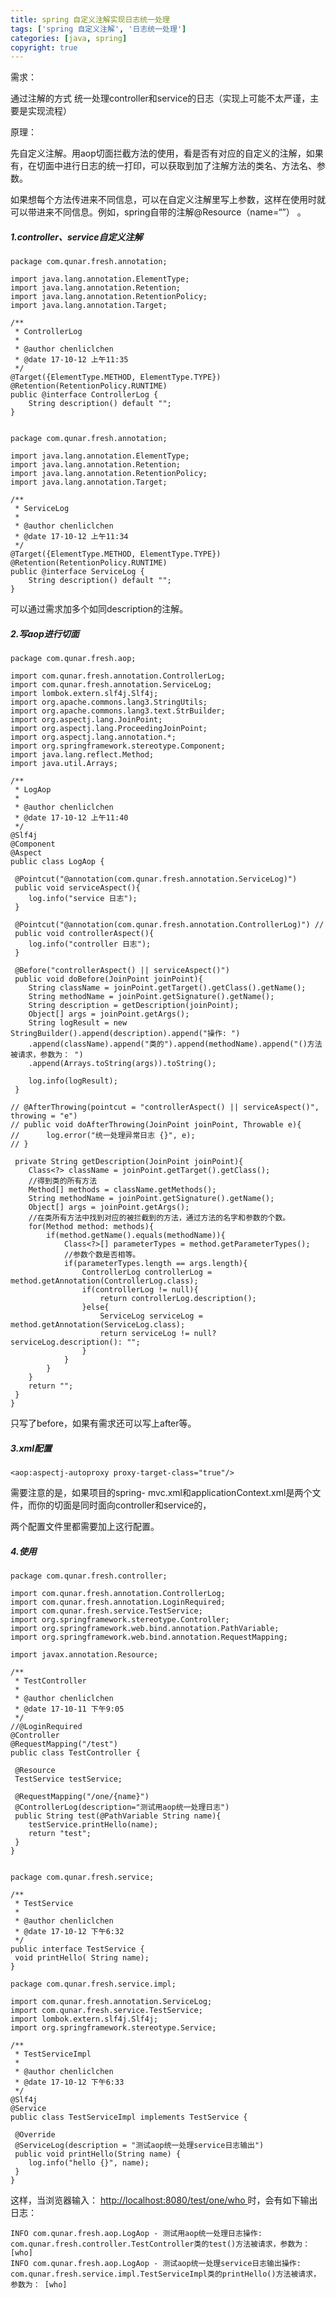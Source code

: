```yaml
---
title: spring 自定义注解实现日志统一处理
tags: ['spring 自定义注解', '日志统一处理']
categories: [java, spring]
copyright: true
---
```

需求：

通过注解的方式 统一处理controller和service的日志（实现上可能不太严谨，主要是实现流程）

原理：

先自定义注解。用aop切面拦截方法的使用，看是否有对应的自定义的注解，如果有，在切面中进行日志的统一打印，可以获取到加了注解方法的类名、方法名、参数。

如果想每个方法传进来不同信息，可以在自定义注解里写上参数，这样在使用时就可以带进来不同信息。例如，spring自带的注解@Resource（name=“”）
。

#####  1.controller、service自定义注解

  

    
    
    package com.qunar.fresh.annotation;
     
    import java.lang.annotation.ElementType;
    import java.lang.annotation.Retention;
    import java.lang.annotation.RetentionPolicy;
    import java.lang.annotation.Target;
     
    /**
     * ControllerLog
     *
     * @author chenliclchen
     * @date 17-10-12 上午11:35
     */
    @Target({ElementType.METHOD, ElementType.TYPE})
    @Retention(RetentionPolicy.RUNTIME)
    public @interface ControllerLog {
        String description() default "";
    }
    
    
    package com.qunar.fresh.annotation;
     
    import java.lang.annotation.ElementType;
    import java.lang.annotation.Retention;
    import java.lang.annotation.RetentionPolicy;
    import java.lang.annotation.Target;
     
    /**
     * ServiceLog
     *
     * @author chenliclchen
     * @date 17-10-12 上午11:34
     */
    @Target({ElementType.METHOD, ElementType.TYPE})
    @Retention(RetentionPolicy.RUNTIME)
    public @interface ServiceLog {
        String description() default "";
    }

可以通过需求加多个如同description的注解。  

#####  2.写aop进行切面

    
    
    package com.qunar.fresh.aop;
     
    import com.qunar.fresh.annotation.ControllerLog;
    import com.qunar.fresh.annotation.ServiceLog;
    import lombok.extern.slf4j.Slf4j;
    import org.apache.commons.lang3.StringUtils;
    import org.apache.commons.lang3.text.StrBuilder;
    import org.aspectj.lang.JoinPoint;
    import org.aspectj.lang.ProceedingJoinPoint;
    import org.aspectj.lang.annotation.*;
    import org.springframework.stereotype.Component;
    import java.lang.reflect.Method;
    import java.util.Arrays;
     
    /**
     * LogAop
     *
     * @author chenliclchen
     * @date 17-10-12 上午11:40
     */
    @Slf4j
    @Component
    @Aspect
    public class LogAop {
     
     @Pointcut("@annotation(com.qunar.fresh.annotation.ServiceLog)")
     public void serviceAspect(){
        log.info("service 日志");
     }
     
     @Pointcut("@annotation(com.qunar.fresh.annotation.ControllerLog)") //
     public void controllerAspect(){
        log.info("controller 日志");
     }
     
     @Before("controllerAspect() || serviceAspect()")
     public void doBefore(JoinPoint joinPoint){
        String className = joinPoint.getTarget().getClass().getName();
        String methodName = joinPoint.getSignature().getName();
        String description = getDescription(joinPoint);
        Object[] args = joinPoint.getArgs();
        String logResult = new StringBuilder().append(description).append("操作: ")
        .append(className).append("类的").append(methodName).append("()方法被请求，参数为： ")
        .append(Arrays.toString(args)).toString();
     
        log.info(logResult);
     }
     
    // @AfterThrowing(pointcut = "controllerAspect() || serviceAspect()", throwing = "e")
    // public void doAfterThrowing(JoinPoint joinPoint, Throwable e){
    //      log.error("统一处理异常日志 {}", e);
    // }
     
     private String getDescription(JoinPoint joinPoint){
        Class<?> className = joinPoint.getTarget().getClass();
        //得到类的所有方法
        Method[] methods = className.getMethods();
        String methodName = joinPoint.getSignature().getName();
        Object[] args = joinPoint.getArgs();
        //在类所有方法中找到对应的被拦截到的方法，通过方法的名字和参数的个数。
        for(Method method: methods){
            if(method.getName().equals(methodName)){
                Class<?>[] parameterTypes = method.getParameterTypes();
                //参数个数是否相等。
                if(parameterTypes.length == args.length){
                    ControllerLog controllerLog = method.getAnnotation(ControllerLog.class);
                    if(controllerLog != null){
                        return controllerLog.description();
                    }else{
                        ServiceLog serviceLog = method.getAnnotation(ServiceLog.class);
                        return serviceLog != null? serviceLog.description(): "";
                    }
                }
            }
        }
        return "";
     }
    }

只写了before，如果有需求还可以写上after等。  

#####  3.xml配置

    
    
    <aop:aspectj-autoproxy proxy-target-class="true"/>

需要注意的是，如果项目的spring-
mvc.xml和applicationContext.xml是两个文件，而你的切面是同时面向controller和service的，

两个配置文件里都需要加上这行配置。

#####  4.使用

    
    
    package com.qunar.fresh.controller;
     
    import com.qunar.fresh.annotation.ControllerLog;
    import com.qunar.fresh.annotation.LoginRequired;
    import com.qunar.fresh.service.TestService;
    import org.springframework.stereotype.Controller;
    import org.springframework.web.bind.annotation.PathVariable;
    import org.springframework.web.bind.annotation.RequestMapping;
     
    import javax.annotation.Resource;
     
    /**
     * TestController
     *
     * @author chenliclchen
     * @date 17-10-11 下午9:05
     */
    //@LoginRequired
    @Controller
    @RequestMapping("/test")
    public class TestController {
     
     @Resource
     TestService testService;
     
     @RequestMapping("/one/{name}")
     @ControllerLog(description="测试用aop统一处理日志")
     public String test(@PathVariable String name){
        testService.printHello(name);
        return "test";
     }
    }
    
    
    package com.qunar.fresh.service;
     
    /**
     * TestService
     *
     * @author chenliclchen
     * @date 17-10-12 下午6:32
     */
    public interface TestService {
     void printHello( String name);
    }
     
    package com.qunar.fresh.service.impl;
     
    import com.qunar.fresh.annotation.ServiceLog;
    import com.qunar.fresh.service.TestService;
    import lombok.extern.slf4j.Slf4j;
    import org.springframework.stereotype.Service;
     
    /**
     * TestServiceImpl
     *
     * @author chenliclchen
     * @date 17-10-12 下午6:33
     */
    @Slf4j
    @Service
    public class TestServiceImpl implements TestService {
     
     @Override
     @ServiceLog(description = "测试aop统一处理service日志输出")
     public void printHello(String name) {
        log.info("hello {}", name);
     }
    }

这样，当浏览器输入：  [ http://localhost:8080/test/one/who
](http://localhost:8080/test/one/who) 时，会有如下输出日志：  

    
    
    INFO com.qunar.fresh.aop.LogAop - 测试用aop统一处理日志操作: com.qunar.fresh.controller.TestController类的test()方法被请求，参数为： [who]
    INFO com.qunar.fresh.aop.LogAop - 测试aop统一处理service日志输出操作: com.qunar.fresh.service.impl.TestServiceImpl类的printHello()方法被请求，参数为： [who]

